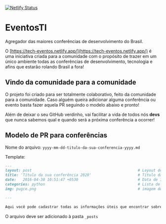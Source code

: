 
[![Netlify Status](https://api.netlify.com/api/v1/badges/2cc22fd5-8eb4-48c8-8459-f9c3ebdaf545/deploy-status)](https://app.netlify.com/sites/tech-eventos/deploys)

# EventosTI

Agregador das maiores conferências de desenvolvimento do Brasil.

O [https://tech-eventos.netlify.app/](https://tech-eventos.netlify.app/) é uma iniciativa criada para a comunidade com o propósito de trazer em um único ambiente todas as conferências de desenvolvimento, tecnologia e afins que estarão rolando Brasil a fora!

## Vindo da comunidade para a comunidade 

O projeto foi criado para ser totalmente colaborativo, feito da comunidade para a comunidade. Caso alguém queira adicionar alguma conferência ou evento basta fazer aquela PR seguindo o modelo abaixo e pronto!

Além de deixar o seu GitHub verdinho, vai facilitar a vida de todos nós **devs** que nunca sabemos qual e quando será a próxima conferência a ocorrer!



## Modelo de PR para conferências

Nome do arquivo: `yyyy-mm-dd-titulo-da-sua-conferencia-yyyy.md`

Template:

```markdown
---
layout: post                                                # Layout do post, deixar por padrão post.
title: 'Título da sua conferência 2020'                     # Título da conferência.
date:   2016-04-30 10:51:47 +0530                           # Data de início da conferência no formato yyyy-mm-dd sem aspas.
categories: python                                          # Lista de tags associadas a sua conferência. Ex: Linguagem (js) e estado (sp). Caso seja mais de uma linguagem use apenas geral.
img: pugce.png                                              # imagem de divulgação da palestra dimensão 400x250

---

Aqui você pode cadastrar todas as informações úteis que encontrar sobre a conf! <!-- Descrição da sua conferência. -->

 ```
 
 O arquivo deve ser adicionado à pasta `_posts`

